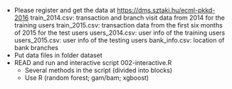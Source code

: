 - Please register and get the data at https://dms.sztaki.hu/ecml-pkkd-2016
    train_2014.csv: transaction and branch visit data from 2014 for the training users
    train_2015.csv: transaction data from the first six months of 2015 for the test users
    users_2014.csv: user info of the training users
    users_2015.csv: user info of the testing users
    bank_info.csv: location of bank branches
- Put data files in folder dataset
- READ and run and interactive script 002-interactive.R
  - Several methods in the script (divided into blocks)
  - Use R (random forest; gam/bam; xgboost)


